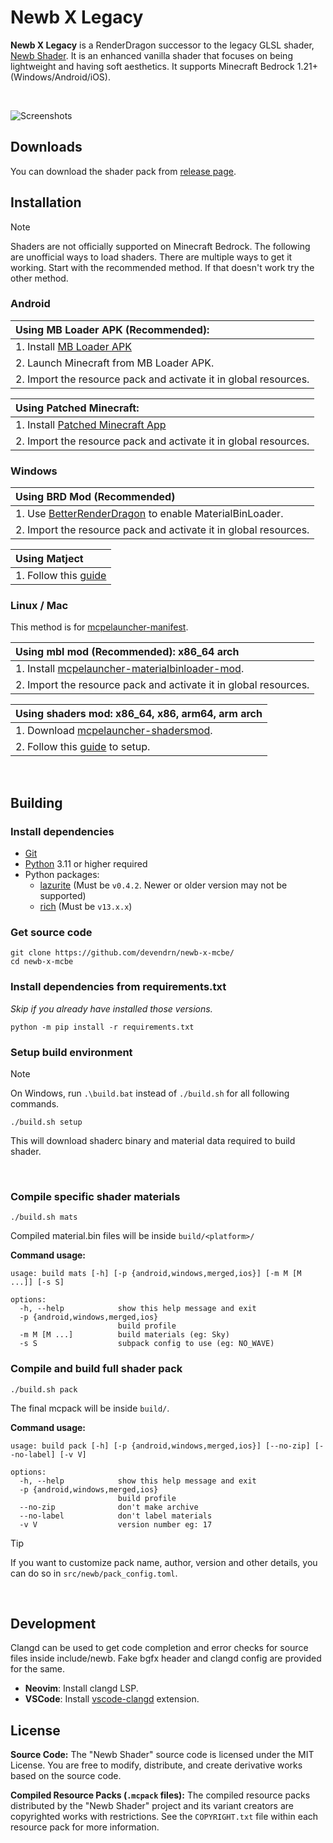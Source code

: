 # Newb X Legacy

**Newb X Legacy** is a RenderDragon successor to the legacy GLSL shader, [Newb Shader](https://github.com/devendrn/newb-shader-mcbe). It is an enhanced vanilla shader that focuses on being lightweight and having soft aesthetics. It supports Minecraft Bedrock 1.21+ (Windows/Android/iOS).

<br>

![Screenshots](docs/screenshots.jpg "Newb X Legacy 15.47, MCBE 1.21.0")

## Downloads

You can download the shader pack from [release page](https://github.com/devendrn/newb-x-mcbe/releases/latest).

## Installation

> [!NOTE]
> Shaders are not officially supported on Minecraft Bedrock. The following are unofficial ways to load shaders. There are multiple ways to get it working. Start with the recommended method. If that doesn't work try the other method.

### Android

| **Using MB Loader APK (Recommended):** |
|:-|
| 1. Install [MB Loader APK](https://play.google.com/store/apps/details?id=io.bambosan.mbloader&pcampaignid=web_share) |
| 2. Launch Minecraft from MB Loader APK. |
| 2. Import the resource pack and activate it in global resources. |

| **Using Patched Minecraft:** |
|:-|
| 1. Install [Patched Minecraft App](https://devendrn.github.io/renderdragon-shaders/shaders/installation/android#using-patch-app) |
| 2. Import the resource pack and activate it in global resources. |

### Windows

| **Using BRD Mod (Recommended)** |
|:-|
| 1. Use [BetterRenderDragon](https://github.com/QYCottage/BetterRenderDragon/releases/latest) to enable MaterialBinLoader. |
| 2. Import the resource pack and activate it in global resources. |

| **Using Matject** |
|:-|
| 1. Follow this [guide](https://faizul726.github.io/matject/docs/guide-for-beginners) |

### Linux / Mac
This method is for [mcpelauncher-manifest](https://mcpelauncher.readthedocs.io/en/latest/getting_started/index.html).

| **Using mbl mod (Recommended): x86_64 arch** |
|:-|
| 1. Install [mcpelauncher-materialbinloader-mod](https://github.com/CrackedMatter/mcpelauncher-materialbinloader). |
| 2. Import the resource pack and activate it in global resources. |

| **Using shaders mod: x86_64, x86, arm64, arm arch** |
|:-|
| 1. Download [mcpelauncher-shadersmod](https://github.com/GameParrot/mcpelauncher-shadersmod/releases/latest). |
| 2. Follow this [guide](https://faizul726.github.io/guides/shadersmodinstallation) to setup. |

<br>

## Building

### Install dependencies
- [Git](https://git-scm.com/)
- [Python](https://www.python.org/) 3.11 or higher required
- Python packages:
  - [lazurite](https://veka0.github.io/lazurite/#installation) (Must be `v0.4.2`. Newer or older version may not be supported)
  - [rich](https://rich.readthedocs.io/en/stable/introduction.html#installation) (Must be `v13.x.x`)

### Get source code
```
git clone https://github.com/devendrn/newb-x-mcbe/
cd newb-x-mcbe
```

### Install dependencies from requirements.txt
*Skip if you already have installed those versions.*
```
python -m pip install -r requirements.txt
```

### Setup build environment
> [!NOTE]
> On Windows, run `.\build.bat` instead of `./build.sh` for all following commands.
```
./build.sh setup
```
This will download shaderc binary and material data required to build shader.

<br>

### Compile specific shader materials
```
./build.sh mats
```
Compiled material.bin files will be inside `build/<platform>/`

**Command usage:**
```
usage: build mats [-h] [-p {android,windows,merged,ios}] [-m M [M ...]] [-s S]

options:
  -h, --help            show this help message and exit
  -p {android,windows,merged,ios}
                        build profile
  -m M [M ...]          build materials (eg: Sky)
  -s S                  subpack config to use (eg: NO_WAVE)
```

### Compile and build full shader pack
```
./build.sh pack
```

The final mcpack will be inside `build/`.

**Command usage:**
```
usage: build pack [-h] [-p {android,windows,merged,ios}] [--no-zip] [--no-label] [-v V]

options:
  -h, --help            show this help message and exit
  -p {android,windows,merged,ios}
                        build profile
  --no-zip              don't make archive
  --no-label            don't label materials
  -v V                  version number eg: 17
```

> [!TIP]
> If you want to customize pack name, author, version and other details, you can do so in `src/newb/pack_config.toml`.

<br>

## Development

Clangd can be used to get code completion and error checks for source files inside include/newb. Fake bgfx header and clangd config are provided for the same.
- **Neovim**: Install clangd LSP.
- **VSCode**: Install [vscode-clangd](https://marketplace.visualstudio.com/items?itemName=llvm-vs-code-extensions.vscode-clangd) extension.

## License

**Source Code:** The "Newb Shader" source code is licensed under the MIT License. You are free to modify, distribute, and create derivative works based on the source code.

**Compiled Resource Packs (`.mcpack` files):** The compiled resource packs distributed by the "Newb Shader" project and its variant creators are copyrighted works with restrictions. See the `COPYRIGHT.txt` file within each resource pack for more information.
